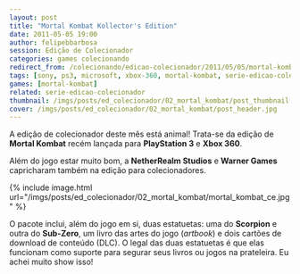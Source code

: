 ```yaml
---
layout: post
title: "Mortal Kombat Kollector's Edition"
date: 2011-05-05 19:00
author: felipebbarbosa
session: Edição de Colecionador 
categories: games colecionando
redirect_from: /colecionando/edicao-colecionador/2011/05/05/mortal-kombat-kollectors-edition.html
tags: [sony, ps3, microsoft, xbox-360, mortal-kombat, serie-edicao-colecionador]
games: [mortal-kombat]
related: serie-edicao-colecionador
thumbnail: /imgs/posts/ed_colecionador/02_mortal_kombat/post_thumbnail.jpg
cover: /imgs/posts/ed_colecionador/02_mortal_kombat/post_header.jpg
---
```


A edição de colecionador deste mês está animal! Trata-se da edição de **Mortal Kombat** recém lançada para **PlayStation 3** e **Xbox 360**.

<!--more-->

Além do jogo estar muito bom, a **NetherRealm Studios** e **Warner Games** capricharam também na edição para colecionadores.

{% include image.html
  url="/imgs/posts/ed_colecionador/02_mortal_kombat/mortal_kombat_ce.jpg" %}

O pacote inclui, além do jogo em si, duas estatuetas: uma do **Scorpion** e outra do **Sub-Zero**, um livro das artes do jogo (_artbook_) e dois cartões de download de conteúdo (DLC). O legal das duas estatuetas é que elas funcionam como suporte para segurar seus livros ou jogos na prateleira.
Eu achei muito show isso!
